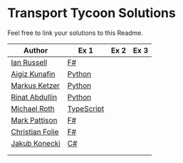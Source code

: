 # Transport Tycoon Solutions

Feel free to link your solutions to this Readme.



| Author                                        | Ex 1                                                                                              | Ex 2 | Ex 3 |
| --------------------------------------------- | ------------------------------------------------------------------------------------------------- | ---- | ---- |
| [Ian Russell](https://github.com/ijrussell)    | [F#](https://github.com/ijrussell/TransportTycoon/blob/master/recursive.fs)                       |      |      |
| [Aigiz Kunafin](https://github.com/AigizK)    | [Python](https://github.com/Softwarepark/exercises/tree/master/transport-tycoon/aigizk)           |      |      |
| [Markus Ketzer](https://github.com/marketzer) | [Python](https://github.com/Softwarepark/exercises/tree/master/transport-tycoon/marketzer)        |      |      |
| [Rinat Abdullin](https://github.com/abdullin) | [Python](https://github.com/Softwarepark/exercises/blob/master/transport-tycoon/abdullin/ex_1.py) |      |      |
| [Michael Roth](https://github.com/mrothNET)   | [TypeScript](https://github.com/mrothNET/transport-tycoon-exercises)                              |      |      |
| [Mark Pattison](https://github.com/markpattison) | [F#](https://github.com/markpattison/transport-tycoon-kata)                                    |      |      |
| [Christian Folie](https://twitter.com/Folienmaster)|[F#](https://github.com/Nagelfar/exercises/blob/master/transport-tycoon/cfolie/Exercise1.fs)  |      |      |
| [Jakub Konecki](https://github.com/jkonecki) |[C#](https://github.com/jkonecki/SoftwarePark/tree/master/TransportTycoon) |      |      |
|                                               |                                                                                                   |      |      |
|                                               |                                                                                                   |      |      |
